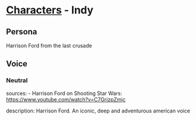 # [Characters](../character.md) - Indy

## Persona

Harrison Ford from the last crusade

## Voice

### Neutral

sources: 
    - Harrison Ford on Shooting Star Wars: https://www.youtube.com/watch?v=C7GrizpZmjc

description: Harrison Ford. An iconic, deep and adventurous american voice
